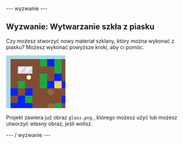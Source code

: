 \--- wyzwanie \---

## Wyzwanie: Wytwarzanie szkła z piasku

Czy możesz stworzyć nowy materiał szklany, który można wykonać z piasku? Możesz wykonać powyższe kroki, aby ci pomóc.

![zrzut ekranu](images/craft-glass.png)

Projekt zawiera już obraz `glass.png` , którego możesz użyć lub możesz utworzyć własny obraz, jeśli wolisz.

\--- / wyzwanie \---